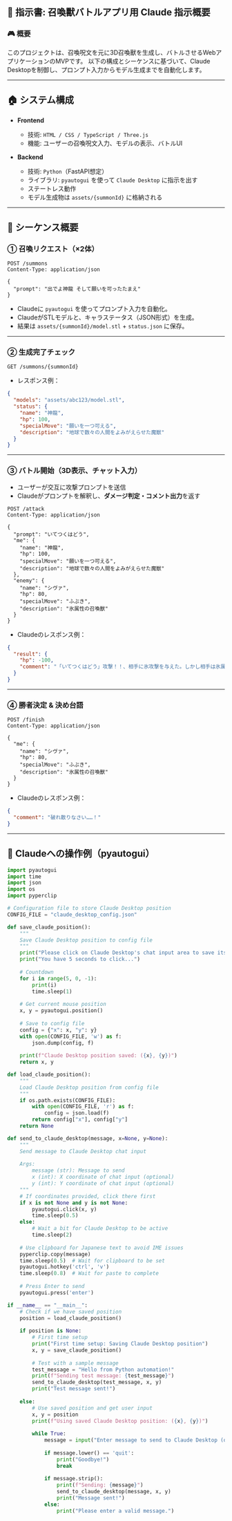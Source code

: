 ## 💾 指示書: 召喚獸バトルアプリ用 Claude 指示概要

### 🎮 概要

このプロジェクトは、召喚呪文を元に3D召喚獸を生成し、バトルさせるWebアプリケーションのMVPです。
以下の構成とシーケンスに基づいて、Claude Desktopを制御し、プロンプト入力からモデル生成までを自動化します。

---

## 🏠 システム構成

* **Frontend**

  * 技術: `HTML / CSS / TypeScript / Three.js`
  * 機能: ユーザーの召喚呪文入力、モデルの表示、バトルUI

* **Backend**

  * 技術: `Python`（FastAPI想定）
  * ライブラリ: `pyautogui` を使って `Claude Desktop` に指示を出す
  * ステートレス動作
  * モデル生成物は `assets/{summonId}` に格納される

---

## 🔁 シーケンス概要

### ① 召喚リクエスト（×2体）

```http
POST /summons
Content-Type: application/json

{
  "prompt": "出でよ神龍 そして願いを可ったたまえ"
}
```

* Claudeに `pyautogui` を使ってプロンプト入力を自動化。
* ClaudeがSTLモデルと、キャラステータス（JSON形式）を生成。
* 結果は `assets/{summonId}/model.stl` + `status.json` に保存。

---

### ② 生成完了チェック

```http
GET /summons/{summonId}
```

* レスポンス例：

```json
{
  "models": "assets/abc123/model.stl",
  "status": {
    "name": "神龍",
    "hp": 100,
    "specialMove": "願いを一つ可える",
    "description": "地球で数々の人間をよみがえらせた魔獣"
  }
}
```

---

### ③ バトル開始（3D表示、チャット入力）

* ユーザーが交互に攻撃プロンプトを送信
* Claudeがプロンプトを解釈し、**ダメージ判定・コメント出力**を返す

```http
POST /attack
Content-Type: application/json

{
  "prompt": "いてつくはどう",
  "me": {
    "name": "神龍",
    "hp": 100,
    "specialMove": "願いを一つ可える",
    "description": "地球で数々の人間をよみがえらせた魔獣"
  },
  "enemy": {
    "name": "シヴァ",
    "hp": 80,
    "specialMove": "ふぶき",
    "description": "氷属性の召喚獸"
  }
}
```

* Claudeのレスポンス例：

```json
{
  "result": {
    "hp": -100,
    "comment": "「いてつくはどう」攻撃！！、相手に氷攻撃を与えた。しかし相手は氷属性なので。今一つのようだ。"
  }
}
```

---

### ④ 勝者決定 & 決め台語

```http
POST /finish
Content-Type: application/json

{
  "me": {
    "name": "シヴァ",
    "hp": 80,
    "specialMove": "ふぶき",
    "description": "氷属性の召喚獸"
  }
}
```

* Claudeのレスポンス例：

```json
{
  "comment": "破れ散りなさい……！"
}
```

---

## 🔧 Claudeへの操作例（pyautogui）

```python
import pyautogui
import time
import json
import os
import pyperclip

# Configuration file to store Claude Desktop position
CONFIG_FILE = "claude_desktop_config.json"

def save_claude_position():
    """
    Save Claude Desktop position to config file
    """
    print("Please click on Claude Desktop's chat input area to save its position...")
    print("You have 5 seconds to click...")
    
    # Countdown
    for i in range(5, 0, -1):
        print(i)
        time.sleep(1)
    
    # Get current mouse position
    x, y = pyautogui.position()
    
    # Save to config file
    config = {"x": x, "y": y}
    with open(CONFIG_FILE, 'w') as f:
        json.dump(config, f)
    
    print(f"Claude Desktop position saved: ({x}, {y})")
    return x, y

def load_claude_position():
    """
    Load Claude Desktop position from config file
    """
    if os.path.exists(CONFIG_FILE):
        with open(CONFIG_FILE, 'r') as f:
            config = json.load(f)
        return config["x"], config["y"]
    return None

def send_to_claude_desktop(message, x=None, y=None):
    """
    Send message to Claude Desktop chat input
    
    Args:
        message (str): Message to send
        x (int): X coordinate of chat input (optional)
        y (int): Y coordinate of chat input (optional)
    """
    # If coordinates provided, click there first
    if x is not None and y is not None:
        pyautogui.click(x, y)
        time.sleep(0.5)
    else:
        # Wait a bit for Claude Desktop to be active
        time.sleep(2)
    
    # Use clipboard for Japanese text to avoid IME issues
    pyperclip.copy(message)
    time.sleep(0.5)  # Wait for clipboard to be set
    pyautogui.hotkey('ctrl', 'v')
    time.sleep(0.8)  # Wait for paste to complete
    
    # Press Enter to send
    pyautogui.press('enter')

if __name__ == "__main__":
    # Check if we have saved position
    position = load_claude_position()
    
    if position is None:
        # First time setup
        print("First time setup: Saving Claude Desktop position")
        x, y = save_claude_position()
        
        # Test with a sample message
        test_message = "Hello from Python automation!"
        print(f"Sending test message: {test_message}")
        send_to_claude_desktop(test_message, x, y)
        print("Test message sent!")
        
    else:
        # Use saved position and get user input
        x, y = position
        print(f"Using saved Claude Desktop position: ({x}, {y})")
        
        while True:
            message = input("Enter message to send to Claude Desktop (or 'quit' to exit): ")
            
            if message.lower() == 'quit':
                print("Goodbye!")
                break
            
            if message.strip():
                print(f"Sending: {message}")
                send_to_claude_desktop(message, x, y)
                print("Message sent!")
            else:
                print("Please enter a valid message.")

```
